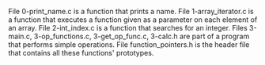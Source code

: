 File 0-print_name.c is a function that prints a name.
File 1-array_iterator.c is a function that executes a function given as a parameter on each element of an array.
File 2-int_index.c is a function that searches for an integer.
Files 3-main.c, 3-op_functions.c, 3-get_op_func.c, 3-calc.h are part of a program that performs simple operations.
File function_pointers.h is the header file that contains all these functions' prototypes.

